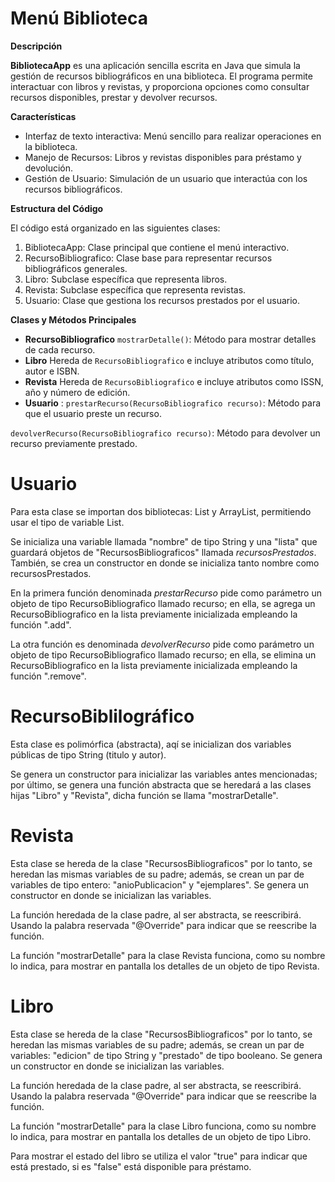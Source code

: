 # Menú Biblioteca

**Descripción**

**BibliotecaApp** es una aplicación sencilla escrita en Java que simula la gestión de recursos bibliográficos en una biblioteca. El programa permite interactuar con libros y revistas, y proporciona opciones como consultar recursos disponibles, prestar y devolver recursos.

**Características**
- Interfaz de texto interactiva: Menú sencillo para realizar operaciones en la biblioteca.
- Manejo de Recursos: Libros y revistas disponibles para préstamo y devolución.
- Gestión de Usuario: Simulación de un usuario que interactúa con los recursos bibliográficos.

**Estructura del Código**

El código está organizado en las siguientes clases:
1. BibliotecaApp: Clase principal que contiene el menú interactivo.
2. RecursoBibliografico: Clase base para representar recursos bibliográficos generales.
3. Libro: Subclase específica que representa libros.
4. Revista: Subclase específica que representa revistas.
5. Usuario: Clase que gestiona los recursos prestados por el usuario.

**Clases y Métodos Principales**

- **RecursoBibliografico** `mostrarDetalle()`: Método para mostrar detalles de cada recurso.
- **Libro** Hereda de `RecursoBibliografico` e incluye atributos como título, autor e ISBN.
- **Revista** Hereda de `RecursoBibliografico` e incluye atributos como ISSN, año y número de edición.
- **Usuario** :
`prestarRecurso(RecursoBibliografico recurso)`: Método para que el usuario preste un recurso.

`devolverRecurso(RecursoBibliografico recurso)`: Método para devolver un recurso previamente prestado.

# Usuario

Para esta clase se importan dos bibliotecas: List y ArrayList, permitiendo usar el tipo de variable List.

Se inicializa una variable llamada "nombre" de tipo String y una "lista" que guardará objetos de "RecursosBibliograficos" llamada *recursosPrestados*.
También, se crea un constructor en donde se inicializa tanto nombre como recursosPrestados.

En la primera función denominada *prestarRecurso* pide como parámetro un objeto de tipo RecursoBibliografico llamado recurso; en ella, se agrega un RecursoBibliografico en la lista previamente inicializada empleando la función ".add".

La otra función es denominada *devolverRecurso* pide como parámetro un objeto de tipo RecursoBibliografico llamado recurso; en ella, se elimina un RecursoBibliografico en la lista previamente inicializada empleando la función ".remove".

# RecursoBiblilográfico

Esta clase es polimórfica (abstracta), aqí se inicializan dos variables públicas de tipo String (titulo y autor).

Se genera un constructor para inicializar las variables antes mencionadas; por último, se genera una función abstracta que se heredará a las clases hijas "Libro" y "Revista", dicha función se llama "mostrarDetalle".

# Revista

Esta clase se hereda de la clase "RecursosBibliograficos" por lo tanto, se heredan las mismas variables de su padre; además, se crean un par de variables de tipo entero: "anioPublicacion" y "ejemplares". Se genera un constructor en donde se inicializan las variables.

La función heredada de la clase padre, al ser abstracta, se reescribirá. Usando la palabra reservada "@Override" para indicar que se reescribe la función.

La función "mostrarDetalle" para la clase Revista funciona, como su nombre lo indica, para mostrar en pantalla los detalles de un objeto de tipo Revista.

# Libro

Esta clase se hereda de la clase "RecursosBibliograficos" por lo tanto, se heredan las mismas variables de su padre; además, se crean un par de variables: "edicion" de tipo String y "prestado" de tipo booleano. Se genera un constructor en donde se inicializan las variables.

La función heredada de la clase padre, al ser abstracta, se reescribirá. Usando la palabra reservada "@Override" para indicar que se reescribe la función.

La función "mostrarDetalle" para la clase Libro funciona, como su nombre lo indica, para mostrar en pantalla los detalles de un objeto de tipo Libro.

Para mostrar el estado del libro se utiliza el valor "true" para indicar que está prestado, si es "false" está disponible para préstamo.

